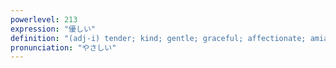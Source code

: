 ```yaml
---
powerlevel: 213
expression: "優しい"
definition: "(adj-i) tender; kind; gentle; graceful; affectionate; amiable; suave; (P)"
pronunciation: "やさしい"
---
```

